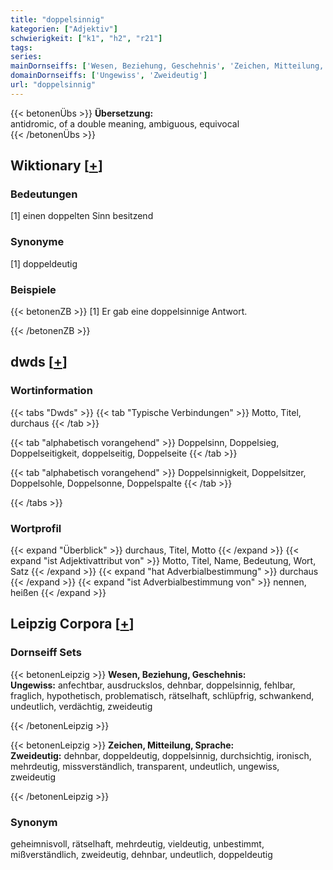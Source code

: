 ```yaml
---
title: "doppelsinnig"
kategorien: ["Adjektiv"]
schwierigkeit: ["k1", "h2", "r21"]
tags:
series:
mainDornseiffs: ['Wesen, Beziehung, Geschehnis', 'Zeichen, Mitteilung, Sprache']
domainDornseiffs: ['Ungewiss', 'Zweideutig']
url: "doppelsinnig"
---
```


{{< betonenÜbs >}}
**Übersetzung:**  
antidromic, of  a double meaning, ambiguous, equivocal  
{{< /betonenÜbs >}}

## Wiktionary [[+](https://de.wiktionary.org/wiki/doppelsinnig)]

### Bedeutungen
[1] einen doppelten Sinn besitzend  

### Synonyme
[1] doppeldeutig  

### Beispiele
{{< betonenZB >}}
[1] Er gab eine doppelsinnige Antwort.  

{{< /betonenZB >}}


## dwds [[+](https://www.dwds.de/wb/doppelsinnig)]

### Wortinformation
{{< tabs "Dwds" >}}
{{< tab "Typische Verbindungen" >}}
Motto, Titel, durchaus
{{< /tab >}}

{{< tab "alphabetisch vorangehend" >}}
Doppelsinn, Doppelsieg, Doppelseitigkeit, doppelseitig, Doppelseite
{{< /tab >}}

{{< tab "alphabetisch vorangehend" >}}
Doppelsinnigkeit, Doppelsitzer, Doppelsohle, Doppelsonne, Doppelspalte
{{< /tab >}}

{{< /tabs >}}

### Wortprofil
{{< expand "Überblick" >}} durchaus, Titel, Motto {{< /expand >}}
{{< expand "ist Adjektivattribut von" >}} Motto, Titel, Name, Bedeutung, Wort, Satz {{< /expand >}}
{{< expand "hat Adverbialbestimmung" >}} durchaus {{< /expand >}}
{{< expand "ist Adverbialbestimmung von" >}} nennen, heißen {{< /expand >}}

## Leipzig Corpora [[+](https://corpora.uni-leipzig.de/en/res?word=doppelsinnig&corpusId=deu_newscrawl-public_2018)]

### Dornseiff Sets
{{< betonenLeipzig >}}
**Wesen, Beziehung, Geschehnis:**  
**Ungewiss:** anfechtbar, ausdruckslos, dehnbar, doppelsinnig, fehlbar, fraglich, hypothetisch, problematisch, rätselhaft, schlüpfrig, schwankend, undeutlich, verdächtig, zweideutig  

{{< /betonenLeipzig >}}


{{< betonenLeipzig >}}
**Zeichen, Mitteilung, Sprache:**  
**Zweideutig:** dehnbar, doppeldeutig, doppelsinnig, durchsichtig, ironisch, mehrdeutig, missverständlich, transparent, undeutlich, ungewiss, zweideutig  

{{< /betonenLeipzig >}}

### Synonym
geheimnisvoll, rätselhaft, mehrdeutig, vieldeutig, unbestimmt, mißverständlich, zweideutig, dehnbar, undeutlich, doppeldeutig

